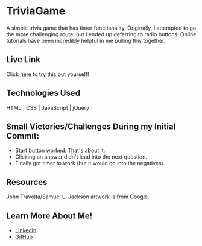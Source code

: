 # TriviaGame

A simple trivia game that has timer functionality. Originally, I attempted to go the more challenging route, but I ended up deferring to radio buttons. Online tutorials have been incredibly helpful in me pulling this together.

<h2>Live Link</h2>
Click <a href="https://racheldmiller.github.io/TriviaGame/">here</a> to try this out yourself!

<h2>Technologies Used</h2> 
HTML | CSS | JavaScript | jQuery

<h2>Small Victories/Challenges During my Initial Commit:</h2>
<ul><li>Start button worked. That's about it.</li>
<li>Clicking an answer didn't lead into the next question.</li>
<li>Finally got timer to work (but it would go into the negatives).</li>
</ul>

<h2>Resources</h2>
John Travolta/Samuel L. Jackson artwork is from Google.

<h2>Learn More About Me!</h2>
<ul><li><a href="https://linkedin.com/in/rachel-d-miller/">LinkedIn</a> 
<li><a href="https://github.com/racheldmiller/">GitHub</a> 
</ul>
